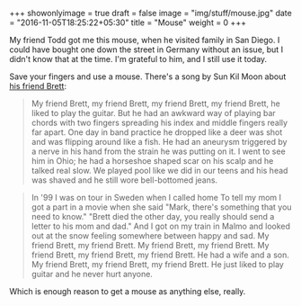 +++
showonlyimage = true
draft = false
image = "img/stuff/mouse.jpg"
date = "2016-11-05T18:25:22+05:30"
title = "Mouse"
weight = 0
+++

My friend Todd got me this mouse, when he visited family in San Diego. I could have bought one down the street in Germany without an issue, but I didn't know that at the time. I'm grateful to him, and I still use it today.

Save your fingers and use a mouse. There's a song by Sun Kil Moon about [his friend Brett](http://songmeanings.com/songs/view/3530822107859473851/):

> My friend Brett, my friend Brett, my friend Brett, my friend Brett, he liked to play the guitar.
> But he had an awkward way of playing bar chords with two fingers spreading his index and middle fingers really far apart.
> One day in band practice he dropped like a deer was shot and was flipping around like a fish.
> He had an aneurysm triggered by a nerve in his hand from the strain he was putting on it.
> I went to see him in Ohio; he had a horseshoe shaped scar on his scalp and he talked real slow.
> We played pool like we did in our teens and his head was shaved and he still wore bell-bottomed jeans.

> In '99 I was on tour in Sweden when I called home
> To tell my mom I got a part in a movie when she said "Mark, there's something that you need to know."
> "Brett died the other day, you really should send a letter to his mom and dad." And I got on my train in Malmo and looked out at the snow feeling somewhere between happy and sad.
> My friend Brett, my friend Brett. My friend Brett, my friend Brett. My friend Brett, my friend Brett, my friend Brett.
> He had a wife and a son.
> My friend Brett, my friend Brett, my friend Brett.
> He just liked to play guitar and he never hurt anyone.

Which is enough reason to get a mouse as anything else, really.

